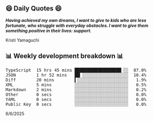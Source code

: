 ## 😄 Daily Quotes 😄

_**Having achieved my own dreams, I want to give to kids who are less fortunate, who struggle with everyday obstacles. I want to give them something positive in their lives: support.**_

Kristi Yamaguchi



## 📊 Weekly development breakdown 📊

<pre>TypeScript  15 hrs 45 mins ██████████████████▎░░  87.0%
JSON        1 hr 52 mins   ██▏░░░░░░░░░░░░░░░░░░  10.4%
Diff        20 mins        ▍░░░░░░░░░░░░░░░░░░░░   1.9%
XML         5 mins         ░░░░░░░░░░░░░░░░░░░░░   0.5%
Markdown    2 mins         ░░░░░░░░░░░░░░░░░░░░░   0.2%
Other       0 secs         ░░░░░░░░░░░░░░░░░░░░░   0.0%
YAML        0 secs         ░░░░░░░░░░░░░░░░░░░░░   0.0%
Public Key  0 secs         ░░░░░░░░░░░░░░░░░░░░░   0.0%</pre>

6/6/2025